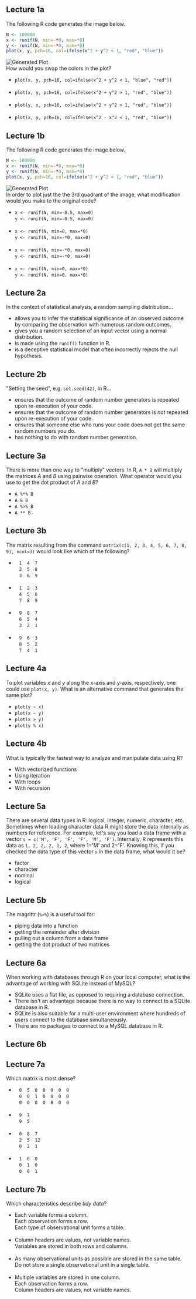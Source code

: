 ## Lecture 1a

The following R code generates the image below.
```R
N <- 100000
x <- runif(N, min=-*0, max=*0)
y <- runif(N, min=-*0, max=*0)
plot(x, y, pch=16, col=ifelse(x^2 + y^2 < 1, "red", "blue"))
```
![Generated Plot](https://raw.githubusercontent.com/rmhorton/statprog/master/week_01_teach_yourself_R/01b_literate_programming-figure/more_darts.png)  
How would you swap the colors in the plot?

* `plot(x, y, pch=16, col=ifelse(x^2 + y^2 < 1, "blue", "red"))`  
&nbsp;
* `plot(x, y, pch=16, col=ifelse(x^2 + y^2 > 1, "red", "blue"))`  
&nbsp;
* `plot(y, x, pch=16, col=ifelse(x^2 + y^2 > 1, "red", "blue"))`  
&nbsp;
* `plot(x, y, pch=16, col=ifelse(x^2 - x^2 < 1, "red", "blue"))`

## Lecture 1b

The following R code generates the image below.
```R
N <- 100000
x <- runif(N, min=-*0, max=*0)
y <- runif(N, min=-*0, max=*0)
plot(x, y, pch=16, col=ifelse(x^2 + y^2 < 1, "red", "blue"))
```
![Generated Plot](https://raw.githubusercontent.com/rmhorton/statprog/master/week_01_teach_yourself_R/01b_literate_programming-figure/more_darts.png)  
In order to plot just the the 3rd quadrant of the image, what modification
would you make to the original code?

* `x <- runif(N, min=-0.5, max=0)`  
   `y <- runif(N, min=-0.5, max=0)`  
&nbsp;
* `x <- runif(N, min=0, max=*0)`  
   `y <- runif(N, min=-*0, max=0)`  
&nbsp;
* `x <- runif(N, min=-*0, max=0)`  
   `y <- runif(N, min=-*0, max=0)`  
&nbsp;
* `x <- runif(N, min=0, max=*0)`  
   `y <- runif(N, min=0, max=*0)`  

## Lecture 2a

In the context of statistical analysis, a random sampling distribution...  

* allows you to infer the statistical significance of an observed outcome by
   comparing the observation with numerous random outcomes.    
* gives you a random selection of an input vector using a normal 
   distribution.  
* is made using the `runif()` function in R.  
* is a deceptive statistical model that often incorrectly rejects the null
   hypothesis.  

## Lecture 2b

"Setting the seed", e.g. `set.seed(42)`, in R...  

* ensures that the outcome of random number generators is repeated upon
   re-execution of your code.  
* ensures that the outcome of random number generators is *not* repeated upon
   re-execution of your code.  
* ensures that someone else who runs your code does not get the same random
   numbers you do.  
* has nothing to do with random number generation.  

## Lecture 3a

There is more than one way to "multiply" vectors. In R, `A * B` will multiply
the matrices *A* and *B* using pairwise operation. What operator would you use
to get the dot product of *A* and *B*?  

* `A %*% B`   
* `A & B`   
* `A %>% B`   
* `A ** B`   

## Lecture 3b

The matrix resulting from the command `matrix(c(1, 2, 3, 4, 5, 6, 7, 8, 9),
ncol=3)` would look like which of the following?  

* &nbsp;&nbsp; `1  4  7`  
&nbsp;&nbsp; `2  5  8`  
&nbsp;&nbsp; `3  6  9`  
&nbsp;  
* &nbsp;&nbsp; `1  2  3`  
&nbsp;&nbsp; `4  5  6`  
&nbsp;&nbsp; `7  8  9`  
&nbsp;  
* &nbsp;&nbsp; `9  8  7`  
&nbsp;&nbsp; `6  5  4`  
&nbsp;&nbsp; `3  2  1`  
&nbsp;  
* &nbsp;&nbsp; `9  6  3`  
&nbsp;&nbsp; `8  5  2`  
&nbsp;&nbsp; `7  4  1` 

## Lecture 4a

To plot variables *x* and *y* along the x-axis and y-axis, respectively, one
could use `plot(x, y)`. What is an alternative command that generates the same
plot?  

* `plot(y ~ x)`  
* `plot(x ~ y)`  
* `plot(x > y)`  
* `plot(y % x)`  

## Lecture 4b

What is typically the fastest way to analyze and manipulate data using R?  

* With vectorized functions  
* Using iteration  
* With loops  
* With recursion  

## Lecture 5a

There are several data types in R: logical, integer, numeric, character, etc. 
Sometimes when loading character data R might store the data internally as
numbers for reference. For example, let's say you load a data frame with a
vector `s = c('M', 'F', 'F', 'F', 'M', 'F')`. Internally, R represents this
data as `1, 2, 2, 2, 1, 2`, where 1='M' and 2='F'. Knowing this, if you checked
the data type of this vector `s` in the data frame, what would it be?

* factor  
* character  
* nominal  
* logical

## Lecture 5b

The magrittr (`%>%`) is a useful tool for:

* piping data into a function  
* getting the remainder after division  
* pulling out a column from a data frame  
* getting the dot product of two matrices

## Lecture 6a

When working with databases through R on your local computer, what is the
advantage of working with SQLite instead of MySQL?

* SQLite uses a flat file, as opposed to requiring a database connection.
* There isn't an advantage because there is no way to connect to a SQLite
database in R.
* SQLite is also suitable for a multi-user environment where hundreds of users
connect to the database simultaneously.
* There are no packages to connect to a MySQL database in R.

## Lecture 6b



## Lecture 7a

Which matrix is most dense?

* &nbsp;&nbsp; `0  5  0  0  9  0  0 `    
&nbsp;&nbsp; `0  0  1  0  0  0  0`     
&nbsp;&nbsp; `0  0  0  0  8  0  0`   
&nbsp;
* &nbsp;&nbsp; `9  7`  
&nbsp;&nbsp; `9  5`  
&nbsp;
* &nbsp;&nbsp; `0  8  7`  
&nbsp;&nbsp; `2  5  12`  
&nbsp;&nbsp; `0  2  1`  
&nbsp;
* &nbsp;&nbsp; `1  0  0`  
&nbsp;&nbsp; `0  1  0`  
&nbsp;&nbsp; `0  0  1`

## Lecture 7b

Which characteristics describe *tidy data*?

* Each variable forms a column.  
Each observation forms a row.  
Each type of observational unit forms a table.  
&nbsp;
* Column headers are values, not variable names.  
Variables are stored in both rows and columns.  
&nbsp;
* As many observational units as possible are stored in the same table.  
Do not store a single observational unit in a single table.  
&nbsp;
* Multiple variables are stored in one column.  
Each observation forms a row.  
Column headers are values, not variable names.
